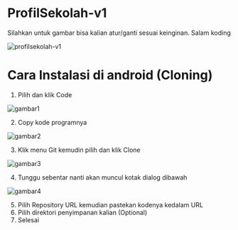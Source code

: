 # ProfilSekolah-v1
Silahkan untuk gambar bisa kalian atur/ganti sesuai keinginan.
Salam koding


![profilsekolah-v1](https://user-images.githubusercontent.com/77037339/106585853-5d42b380-657a-11eb-8501-7251567dbf94.png)

# Cara Instalasi di android (Cloning)
1. Pilih dan klik Code

![gambar1](https://user-images.githubusercontent.com/77037339/106592774-7e0f0700-6582-11eb-9fd2-e54798e48d7b.png)

2. Copy kode programnya

![gambar2](https://user-images.githubusercontent.com/77037339/106593240-23c27600-6583-11eb-97d6-7d31f9c96fe8.png)

3. Klik menu Git kemudin pilih dan klik Clone

![gambar3](https://user-images.githubusercontent.com/77037339/106596178-39d23580-6587-11eb-975b-be006c62fbea.png)

4. Tunggu sebentar nanti akan muncul kotak dialog dibawah

![gambar4](https://user-images.githubusercontent.com/77037339/106596645-e7dddf80-6587-11eb-8eda-2d0b067a68d1.png)

5. Pilih Repository URL kemudian pastekan kodenya kedalam URL
6. Pilih direktori penyimpanan kalian (Optional)
6. Selesai
